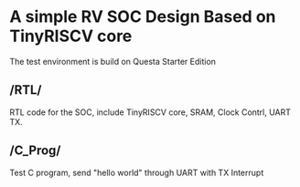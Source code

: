 # A simple RV SOC Design Based on TinyRISCV core

The test environment is build on Questa Starter Edition

## /RTL/
RTL code for the SOC, include TinyRISCV core, SRAM, Clock Contrl, UART TX.

## /C_Prog/
Test C program, send "hello world" through UART with TX Interrupt
